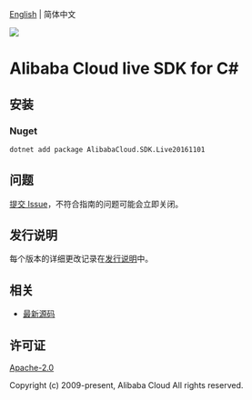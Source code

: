 [English](README.md) | 简体中文

![](https://aliyunsdk-pages.alicdn.com/icons/AlibabaCloud.svg)

# Alibaba Cloud live SDK for C#

## 安装

### Nuget

```bash
dotnet add package AlibabaCloud.SDK.Live20161101
```

## 问题

[提交 Issue](https://github.com/aliyun/alibabacloud-csharp-sdk/issues/new)，不符合指南的问题可能会立即关闭。

## 发行说明

每个版本的详细更改记录在[发行说明](./ChangeLog.md)中。

## 相关

* [最新源码](https://github.com/aliyun/alibabacloud-csharp-sdk/)

## 许可证

[Apache-2.0](http://www.apache.org/licenses/LICENSE-2.0)

Copyright (c) 2009-present, Alibaba Cloud All rights reserved.
